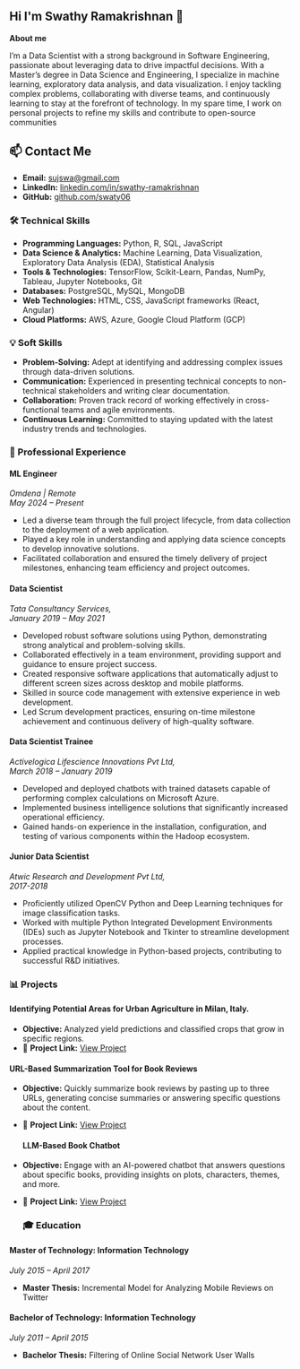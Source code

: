 ## Hi  I'm Swathy Ramakrishnan 👋

**About me**  

I’m a Data Scientist with a strong background in Software Engineering, passionate about leveraging data to drive impactful decisions. With a Master’s degree in Data Science and Engineering, I specialize in machine learning, exploratory data analysis, and data visualization. I enjoy tackling complex problems, collaborating with diverse teams, and continuously learning to stay at the forefront of technology. In my spare time, I work on personal projects to refine my skills and contribute to open-source communities

## 📫 Contact Me

- **Email:** sujswa@gmail.com  
- **LinkedIn:** [linkedin.com/in/swathy-ramakrishnan](https://www.linkedin.com/in/swathy-ramakrishnan/)  
- **GitHub:** [github.com/swaty06](https://github.com/swaty06?tab=repositories)

### 🛠️ Technical Skills

- **Programming Languages:** Python, R, SQL, JavaScript
- **Data Science & Analytics:** Machine Learning, Data Visualization, Exploratory Data Analysis (EDA), Statistical Analysis
- **Tools & Technologies:** TensorFlow, Scikit-Learn, Pandas, NumPy, Tableau, Jupyter Notebooks, Git
- **Databases:** PostgreSQL, MySQL, MongoDB
- **Web Technologies:** HTML, CSS, JavaScript frameworks (React, Angular)
- **Cloud Platforms:** AWS, Azure, Google Cloud Platform (GCP)

### 💡 Soft Skills

- **Problem-Solving:** Adept at identifying and addressing complex issues through data-driven solutions.
- **Communication:** Experienced in presenting technical concepts to non-technical stakeholders and writing clear documentation.
- **Collaboration:** Proven track record of working effectively in cross-functional teams and agile environments.
- **Continuous Learning:** Committed to staying updated with the latest industry trends and technologies.

### 💼 Professional Experience

#### **ML Engineer**  
*Omdena | Remote*  
*May 2024 – Present*

- Led a diverse team through the full project lifecycle, from data collection to the deployment of a web application.
- Played a key role in understanding and applying data science concepts to develop innovative solutions.
- Facilitated collaboration and ensured the timely delivery of project milestones, enhancing team efficiency and project outcomes.

#### **Data Scientist**  
*Tata Consultancy Services,*  
*January 2019 – May 2021*

- Developed robust software solutions using Python, demonstrating strong analytical and problem-solving skills.
- Collaborated effectively in a team environment, providing support and guidance to ensure project success.
- Created responsive software applications that automatically adjust to different screen sizes across desktop and mobile platforms.
- Skilled in source code management with extensive experience in web development.
- Led Scrum development practices, ensuring on-time milestone achievement and continuous delivery of high-quality software.

#### **Data Scientist Trainee**  
*Activelogica Lifescience Innovations Pvt Ltd,*  
*March 2018 – January 2019*

- Developed and deployed chatbots with trained datasets capable of performing complex calculations on Microsoft Azure.
- Implemented business intelligence solutions that significantly increased operational efficiency.
- Gained hands-on experience in the installation, configuration, and testing of various components within the Hadoop ecosystem.

#### **Junior Data Scientist**  
*Atwic Research and Development Pvt Ltd,*  
*2017-2018*

- Proficiently utilized OpenCV Python and Deep Learning techniques for image classification tasks.
- Worked with multiple Python Integrated Development Environments (IDEs) such as Jupyter Notebook and Tkinter to streamline development processes.
- Applied practical knowledge in Python-based projects, contributing to successful R&D initiatives.
  

### 📊 **Projects**

#### **Identifying Potential Areas for Urban Agriculture in Milan, Italy.**
 - **Objective:** Analyzed yield predictions and classified crops that grow in specific regions.
  - 🔗 **Project Link:** [View Project](https://urban-agriculture-in-milan-crop-yield.streamlit.app/Crop%20Selection)
   
#### **URL-Based Summarization Tool for Book Reviews**
- **Objective:** Quickly summarize book reviews by pasting up to three URLs, generating concise summaries or answering specific questions about the content.
- 🔗 **Project Link:** [View Project](https://url-based-summarization-tool-for-book-reviews-hzoozdiwdtp8mgqv.streamlit.app/Url%20Summarisor)

  #### **LLM-Based Book Chatbot**
- **Objective:** Engage with an AI-powered chatbot that answers questions about specific books, providing insights on plots, characters, themes, and more.
- 🔗 **Project Link:** [View Project](https://llm-based-book-chatbot-3sgawb2wwyf77qipzyykxv.streamlit.app/BookBot)


  ### 🎓 Education

#### **Master of Technology: Information Technology**  
 
*July 2015 – April 2017*

- **Master Thesis:** Incremental Model for Analyzing Mobile Reviews on Twitter

#### **Bachelor of Technology: Information Technology**  

*July 2011 – April 2015*

- **Bachelor Thesis:** Filtering of Online Social Network User Walls







<!--
**swaty06/swaty06** is a ✨ _special_ ✨ repository because its `README.md` (this file) appears on your GitHub profile.

Here are some ideas to get you started:

- 🔭 I’m currently working on ...
- 🌱 I’m currently learning ...
- 👯 I’m looking to collaborate on ...
- 🤔 I’m looking for help with ...
- 💬 Ask me about ...
- 📫 How to reach me: ...
- 😄 Pronouns: ...
- ⚡ Fun fact: ...
-->
